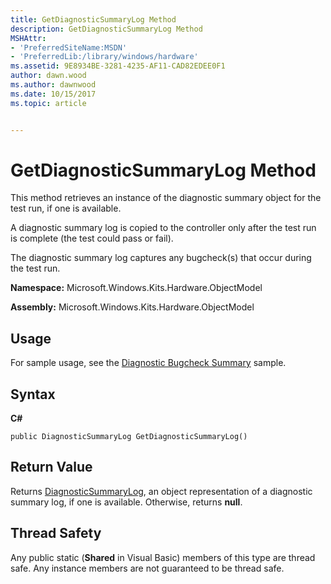 ```yaml
---
title: GetDiagnosticSummaryLog Method
description: GetDiagnosticSummaryLog Method
MSHAttr:
- 'PreferredSiteName:MSDN'
- 'PreferredLib:/library/windows/hardware'
ms.assetid: 9E8934BE-3281-4235-AF11-CAD82EDEE0F1
author: dawn.wood
ms.author: dawnwood
ms.date: 10/15/2017
ms.topic: article


---
```


# GetDiagnosticSummaryLog Method


This method retrieves an instance of the diagnostic summary object for the test run, if one is available.

A diagnostic summary log is copied to the controller only after the test run is complete (the test could pass or fail).

The diagnostic summary log captures any bugcheck(s) that occur during the test run.

**Namespace:** Microsoft.Windows.Kits.Hardware.ObjectModel

**Assembly:** Microsoft.Windows.Kits.Hardware.ObjectModel

## <span id="Usage"></span><span id="usage"></span><span id="USAGE"></span>Usage


For sample usage, see the [Diagnostic Bugcheck Summary](../developer/diagnostic-bugcheck-summary.md) sample.

## <span id="Syntax"></span><span id="syntax"></span><span id="SYNTAX"></span>Syntax


**C#**

`public DiagnosticSummaryLog GetDiagnosticSummaryLog()`

## <span id="Return_Value"></span><span id="return_value"></span><span id="RETURN_VALUE"></span>Return Value


Returns [DiagnosticSummaryLog](diagnosticsummarylog-class.md), an object representation of a diagnostic summary log, if one is available. Otherwise, returns **null**.

## <span id="Thread_Safety"></span><span id="thread_safety"></span><span id="THREAD_SAFETY"></span>Thread Safety


Any public static (**Shared** in Visual Basic) members of this type are thread safe. Any instance members are not guaranteed to be thread safe.

 

 






